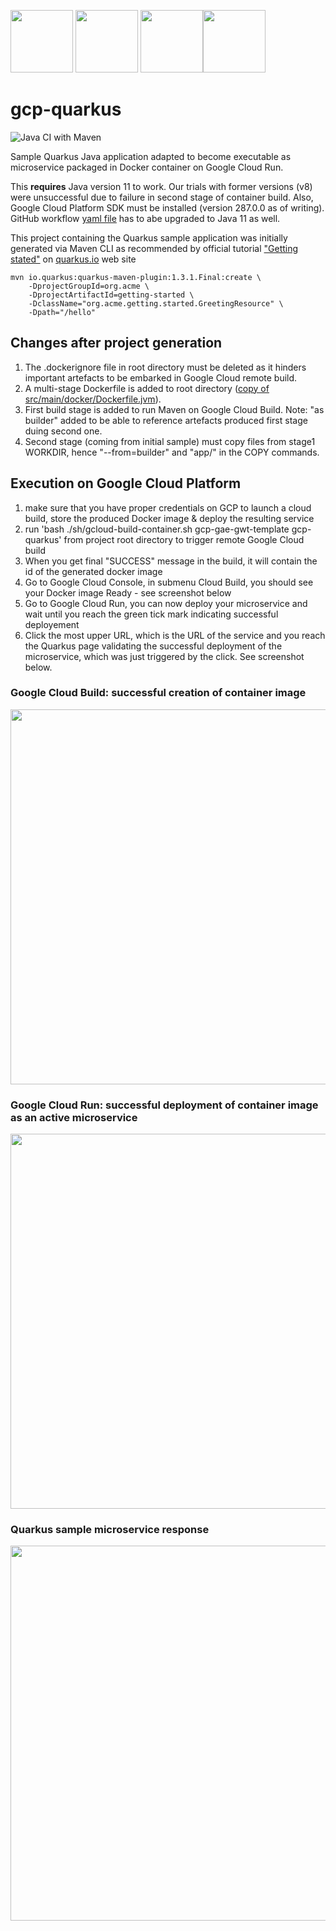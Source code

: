 <img src="https://github.com/didier-durand/gcp-quarkus/blob/master/img/quarkus-logo.svg" height="100">     <img src="https://github.com/didier-durand/gcp-quarkus/blob/master/img/google-cloud-run-logo.png" height="100">   <img src="https://github.com/didier-durand/gcp-quarkus/blob/master/img/docker-logo.png" height="100"><img src="https://github.com/didier-durand/gcp-quarkus/blob/master/img/java-logo.png" height="100">

# gcp-quarkus

![Java CI with Maven](https://github.com/didier-durand/gcp-quarkus/workflows/Java%20CI%20with%20Maven/badge.svg)

Sample Quarkus Java application adapted to become executable as microservice packaged in Docker container on Google Cloud Run.

This **__requires__** Java version 11 to work. Our trials with former versions (v8) were unsuccessful due to failure in second stage of container build. Also, Google Cloud Platform SDK must be installed (version 287.0.0 as of writing). GitHub workflow [yaml file](https://github.com/didier-durand/gcp-quarkus/blob/master/.github/workflows/maven.yml) has to abe upgraded to Java 11 as well.

This project containing the Quarkus sample application was initially generated via Maven CLI as recommended by official tutorial ["Getting stated"](https://quarkus.io/guides/getting-started) on [quarkus.io](https://quarkus.io/) web site 

```
mvn io.quarkus:quarkus-maven-plugin:1.3.1.Final:create \
    -DprojectGroupId=org.acme \
    -DprojectArtifactId=getting-started \
    -DclassName="org.acme.getting.started.GreetingResource" \
    -Dpath="/hello"
```
    
## Changes after project generation

1. The .dockerignore file in root directory must be deleted as it hinders important artefacts to be embarked in Google Cloud remote build.
2. A multi-stage Dockerfile is added to root directory ([copy of src/main/docker/Dockerfile.jvm](https://github.com/didier-durand/gcp-quarkus/blob/master/src/main/docker/Dockerfile.jvm)).
3.  First build stage is added to run Maven on Google Cloud Build. Note: "as builder" added to be able to reference artefacts produced first stage duing second one. 
4. Second stage (coming from initial sample) must copy files from stage1 WORKDIR, hence "--from=builder" and "app/" in the COPY commands.

## Execution on Google Cloud Platform

1. make sure that you have proper credentials on GCP to launch a cloud build, store the produced Docker image & deploy the resulting service
2. run 'bash ./sh/gcloud-build-container.sh gcp-gae-gwt-template gcp-quarkus' from project root directory to trigger remote Google Cloud build
3. When you get final "SUCCESS" message in the build, it will contain the id of the generated docker image
4. Go to Google Cloud Console, in submenu Cloud Build, you should see your Docker image Ready - see screenshot below
5. Go to Google Cloud Run, you can now deploy your microservice and wait until you reach the green tick mark indicating successful deployement
6. Click the most upper URL, which is the URL of the service and you reach the Quarkus page validating the successful deployment of the microservice, which was just triggered by the click. See screenshot below.

### Google Cloud Build: successful creation of container image

<img src="https://github.com/didier-durand/gcp-quarkus/blob/master/img/Google-Cloud-Console-Container-Registry.jpg" height="600">

### Google Cloud Run: successful deployment of container image as an active microservice

<img src="https://github.com/didier-durand/gcp-quarkus/blob/master/img/Google-Cloud-Console-Run.jpg" height="600">

### Quarkus sample microservice response

<img src="https://github.com/didier-durand/gcp-quarkus/blob/master/img/Quarkus-Success-Screen.jpg" height="600">

